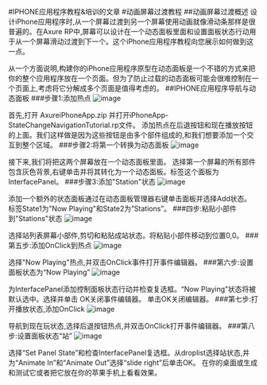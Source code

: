 #IPHONE应用程序教程&培训的文章
#动画屏幕过渡教程
##动画屏幕过渡概述
设计iPhone应用程序时,从一个屏幕过渡到另一个屏幕使用动画就像滑动条那样是很普遍的。在Axure RP中,屏幕可以设计在一个动态面板里面和设置面板状态行动用于从一个屏幕滑动过渡到下一个。这个iPhone应用程序教程向您展示如何做到这一点。

从一个方面说明,构建你的iPhone应用程序原型在动态面板是一个不错的方式来把你的整个应用程序放在一个页面。但为了防止过载的动态面板可能会很难控制在一个页面上,考虑将它分解成多个页面是值得考虑的。
##IPHONE应用程序导航与动态面板
###步骤1:添加热点
![image](https://raw.githubusercontent.com/jikexueyuanwiki/axure/master/images/iphone-app-screen-transition-tutorial1.png)

首先,打开 AxureiPhoneApp.zip 并打开iPhoneApp-StateChangeNavigationTutorial.rp文件。
添加热点在后退按钮和现在播放按钮的上面。我们这样做是因为这些按钮是由多个部件组成的,和我们想要添加一个交互到整个区域。
###步骤2:将第一个转换为动态面板
![image](https://raw.githubusercontent.com/jikexueyuanwiki/axure/master/images/iphone-app-screen-transition-tutorial2.png)

接下来,我们将把这两个屏幕放在一个动态面板里面。
选择第一个屏幕的所有部件包含灰色背景,右键单击并将其转化为一个动态面板。标签这个面板为InterfacePanel。
###步骤3:添加"Station"状态
![image](https://raw.githubusercontent.com/jikexueyuanwiki/axure/master/images/iphone-app-screen-transition-tutorial3.png)

添加一个额外的状态面板通过在动态面板管理器右键单击面板并选择Add状态。
标签State1为"Now Playing"和State2为“Stations”。
###四步:粘贴小部件到"Stations"状态
![image](https://raw.githubusercontent.com/jikexueyuanwiki/axure/master/images/iphone-app-screen-transition-tutorial4.png)

选择站列表屏幕小部件,剪切和粘贴成站状态。将粘贴小部件移动到位置0,0。
###第五步:添加OnClick到热点
![image](https://raw.githubusercontent.com/jikexueyuanwiki/axure/master/images/iphone-app-screen-transition-tutorial5.png)

选择"Now Playing"热点,并双击OnClick事件打开事件编辑器。
###第六步:设置面板状态为“Now Playing”
![image](https://raw.githubusercontent.com/jikexueyuanwiki/axure/master/images/iphone-app-screen-transition-tutorial6.png)

为InterfacePanel添加控制面板状态行动并检查复选框。“Now Playing”状态将被默认选中。选择并单击 OK关闭事件编辑器。
单击OK关闭编辑器。
###第七步:打开播放状态,添加OnClick
![image](https://raw.githubusercontent.com/jikexueyuanwiki/axure/master/images/iphone-app-screen-transition-tutorial7.png)

导航到现在玩状态,选择后退按钮热点,并双击OnClick打开事件编辑器。
###第八步:设置面板状态“站”
![image](https://raw.githubusercontent.com/jikexueyuanwiki/axure/master/images/iphone-app-screen-transition-tutorial8.png)

选择“Set Panel State”和检查InterfacePanel复选框。从droplist选择站状态,并为“Animate In”和“Animate Out”选择“slide right”后单击OK。
在你的桌面或生成和测试它或者把它放在你的苹果手机上看看效果。
